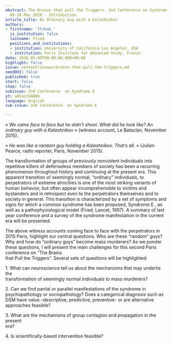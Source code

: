 ```yaml
---
abstract: The Brains that pull the Triggers. 2nd Conference on Syndrome E, Paris IAS,
  09-10 May 2016 - Introduction
article_title: An Ordinary Guy with a Kalashnikov
authors:
- firstname: 'Itzhak '
  is_institution: false
  lastname: Fried
  positions_and_institutions:
  - institution: University of California Los Angeles, USA
  - institution: Paris Institute for Advanced Study, France
date: 2016-05-09T00:00:00.000+00:00
highlight: false
issue: content/issues/brains-that-pull-the-triggers.md
needDOI: false
published: true
start: false
stop: false
subissue: 2nd Conference  on Syndrome E
yt: uA5azJSADWk
language: English
sub-issue: 2nd Conference  on Syndrome E

---
```

« _We came face to face but he didn’t shoot. What did he look like? An ordinary guy with a Kalashnikov_ » (witness account, Le Bataclan, November 2015).

  
« _He was like a random guy holding a Kalashnikov. That’s all._ » (Julien Pearce, radio reporter, Paris, November 2015). 

The transformation of groups of previously nonviolent individuals into repetitive killers of defenseless members of society has been a recurring phenomenon throughout history and continuing at the present era. This apparent transition of seemingly normal, “ordinary” individuals, to perpetrators of extreme atrocities is one of the most striking variants of human behavior, but often appear incomprehensible to victims and bystanders and in retrospect even to the perpetrators themselves and to society in general. This transition is characterized by a set of symptoms and signs for which a common syndrome has been proposed, Syndrome E , as well as a pathophysiological model (Fried, Lancet, 1997). A summary of last year conference and a survey of the syndrome manifestation in the current era will be presented.

The above witness accounts coming face to face with the perpetrators in 2015 Paris, highlight our central questions. Who are these “random” guys? Why and how do “ordinary guys” become mass murderers? As we ponder these questions, I will present the main challenges for this second Paris conference on “The Brains  
that Pull the Triggers”. Several sets of questions will be highlighted:

  
1\. What can neuroscience tell us about the mechanisms that may underlie the  
transformation of seemingly normal individuals to mass murderers?

  
2\. Can we find partial or parallel manifestations of the syndrome in psychopathology or sociopathology? Does a categorical diagnosis such as DSM have value –descriptive, predictive, preventive- or are alternative approaches feasible?

  
3\. What are the mechanisms of group contagion and propagation in the present  
era?

  
4\. Is scientifically-based intervention feasible?

<Youtube yt="uA5azJSADWk" caption="An Ordinary Guy with a Kalashnikov" start="false" stop="false"></Youtube>